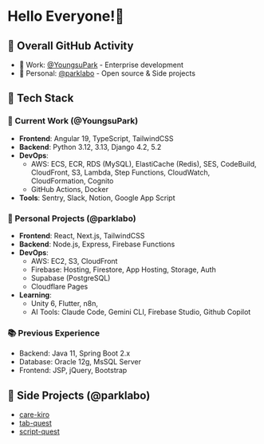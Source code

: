 # Hello Everyone!👋

## 👥 Overall GitHub Activity
  - 🏢 Work: [@YoungsuPark](https://github.com/YoungsuPark) - Enterprise development
  - 👤 Personal: [@parklabo](https://github.com/parklabo) - Open source & Side projects

## 🔧 Tech Stack
  ### 🏢 Current Work (@YoungsuPark)
  - **Frontend**: Angular 19, TypeScript, TailwindCSS
  - **Backend**: Python 3.12, 3.13, Django 4.2, 5.2
  - **DevOps**:
    - AWS: ECS, ECR, RDS (MySQL), ElastiCache (Redis), SES, CodeBuild, CloudFront, S3,
  Lambda, Step Functions, CloudWatch, CloudFormation, Cognito
    - GitHub Actions, Docker
  - **Tools**: Sentry, Slack, Notion, Google App Script

  ### 👤 Personal Projects (@parklabo)
  - **Frontend**: React, Next.js, TailwindCSS
  - **Backend**: Node.js, Express, Firebase Functions
  - **DevOps**:
    - AWS: EC2, S3, CloudFront
    - Firebase: Hosting, Firestore, App Hosting, Storage, Auth
    - Supabase (PostgreSQL)
    - Cloudflare Pages
  - **Learning**:
    - Unity 6, Flutter, n8n,
    - AI Tools: Claude Code, Gemini CLI, Firebase Studio, Github Copilot

  ### 📚 Previous Experience
  - Backend: Java 11, Spring Boot 2.x
  - Database: Oracle 12g, MsSQL Server
  - Frontend: JSP, jQuery, Bootstrap

## 🧪 Side Projects (@parklabo)
  - [care-kiro](https://care-kiro.com/)
  - [tab-quest](https://github.com/parklabo/tab-quest/)
  - [script-quest](https://script-quest.park-labs.com/)
